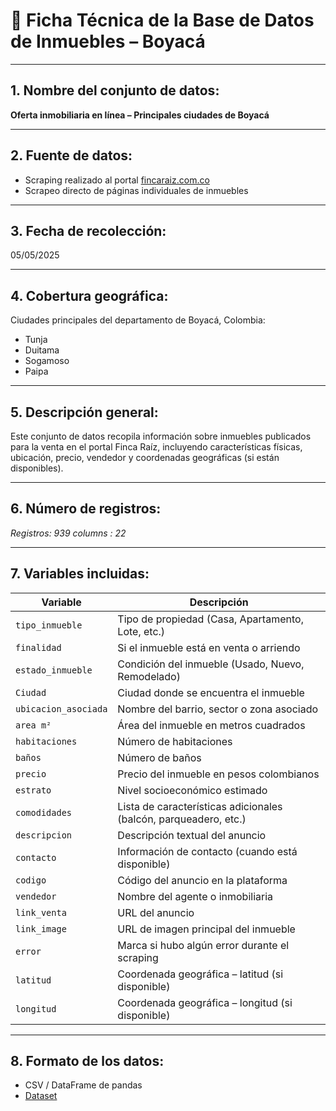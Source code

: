 # 📄 Ficha Técnica de la Base de Datos de Inmuebles – Boyacá

---

## 1. Nombre del conjunto de datos:
**Oferta inmobiliaria en línea – Principales ciudades de Boyacá**

---

## 2. Fuente de datos:
- Scraping realizado al portal [fincaraiz.com.co](https://fincaraiz.com.co)  
- Scrapeo directo de páginas individuales de inmuebles

---

## 3. Fecha de recolección:
05/05/2025

---

## 4. Cobertura geográfica:
Ciudades principales del departamento de Boyacá, Colombia:

- Tunja  
- Duitama  
- Sogamoso  
- Paipa  

---

## 5. Descripción general:
Este conjunto de datos recopila información sobre inmuebles publicados para la venta en el portal Finca Raíz, incluyendo características físicas, ubicación, precio, vendedor y coordenadas geográficas (si están disponibles).

---

## 6. Número de registros:
*Registros: 939*
*columns : 22*

---

## 7. Variables incluidas:

| Variable            | Descripción                                                                 |
|---------------------|------------------------------------------------------------------------------|
| `tipo_inmueble`     | Tipo de propiedad (Casa, Apartamento, Lote, etc.)                           |
| `finalidad`         | Si el inmueble está en venta o arriendo                                     |
| `estado_inmueble`   | Condición del inmueble (Usado, Nuevo, Remodelado)                           |
| `Ciudad`            | Ciudad donde se encuentra el inmueble                                       |
| `ubicacion_asociada`| Nombre del barrio, sector o zona asociado                                   |
| `area m²`           | Área del inmueble en metros cuadrados                                       |
| `habitaciones`      | Número de habitaciones                                                       |
| `baños`             | Número de baños                                                              |
| `precio`            | Precio del inmueble en pesos colombianos                                    |
| `estrato`           | Nivel socioeconómico estimado                                                |
| `comodidades`       | Lista de características adicionales (balcón, parqueadero, etc.)            |
| `descripcion`       | Descripción textual del anuncio                                              |
| `contacto`          | Información de contacto (cuando está disponible)                            |
| `codigo`            | Código del anuncio en la plataforma                                          |
| `vendedor`          | Nombre del agente o inmobiliaria                                             |
| `link_venta`        | URL del anuncio                                                              |
| `link_image`        | URL de imagen principal del inmueble                                         |
| `error`             | Marca si hubo algún error durante el scraping                               |
| `latitud`           | Coordenada geográfica – latitud (si disponible)                             |
| `longitud`          | Coordenada geográfica – longitud (si disponible)                            |

---

## 8. Formato de los datos:
- CSV / DataFrame de pandas
- [Dataset](../data/datos_ciudades.csv)
